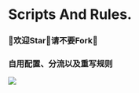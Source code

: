 # Scripts And Rules.

### 🧸欢迎Star🧸请不要Fork🧸
### 自用配置、分流以及重写规则

![](https://raw.githubusercontent.com/Centralmatrix3/Scripts-Rules/Master/Matrix-icon/Matrix/D-001.JPG)
